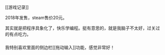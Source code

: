 [[游戏记录]]

2018年发售，steam售价20元。



其实就是把程序具象化了，快乐学编程。挺有意思的，就是我脑子不太好，过关过的有点吃力。

### 
我特别喜欢里面的侧边栏[[拖动输入]]功能，感觉非常好！
